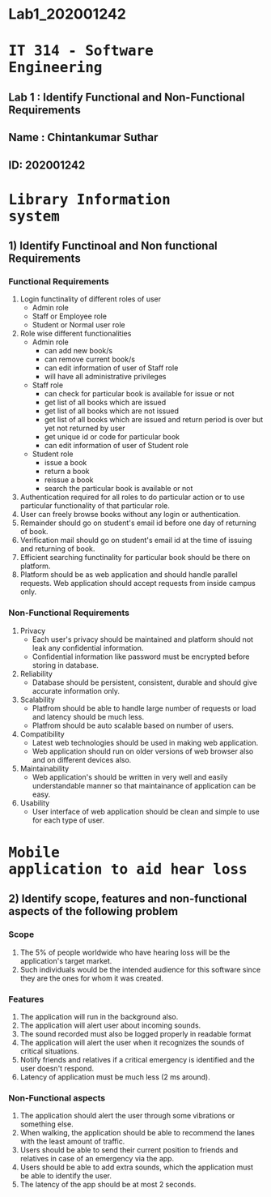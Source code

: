 # Lab1_202001242

# <pre>IT 314 - Software Engineering </pre> 
## Lab 1 : Identify Functional and Non-Functional Requirements
## Name : Chintankumar Suthar
## ID: 202001242

# **<pre>Library Information system   </pre>**

## 1) Identify Functinoal and Non functional Requirements

### **Functional Requirements**

1. Login functinality of different roles of user
    - Admin role
    - Staff or Employee role
    - Student or Normal user role
2. Role wise different functionalities
    * Admin role
        - can add new book/s
        - can remove current book/s
        - can edit information of user of Staff role
        - will have all administrative privileges
    * Staff role
        - can check for particular book is available for issue or not
        - get list of all books which are issued
        - get list of all books which are not issued
        - get list of all books which are issued and return period is over but yet not returned by user
        - get unique id or code for particular book
        - can edit information of user of Student role
    * Student role
        - issue a book
        - return a book
        - reissue a book
        - search the particular book is available or not
3. Authentication required for all roles to do particular action or to use particular functionality of that particular role.
4. User can freely browse books without any login or authentication.
5. Remainder should go on student's email id before one day of returning of book.
6. Verification mail should go on student's email id at the time of issuing and returning of book.
7. Efficient searching functinality for particular book should be there on platform.
8. Platform should be as web application and should handle parallel requests. Web application should accept requests from inside campus only. 
    
### Non-Functional Requirements

1. Privacy
    * Each user's privacy should be maintained and platform should not leak any confidential information.
    * Confidential information like password must be encrypted before storing in database.
2. Reliability
    * Database should be persistent, consistent, durable and should give accurate information only.
3. Scalability
    * Platfrom should be able to handle large number of requests or load and latency should be much less.
    * Platfrom should be auto scalable based on number of users.
4. Compatibility
    * Latest web technologies should be used in making web application.
    * Web application should run on older versions of web browser also and on different devices also.
5. Maintainability 
    * Web application's should be written in very well and easily understandable manner so that maintainance of application can be easy.
6. Usability
    * User interface of web application should be clean and simple to use for each type of user.


# **<pre>Mobile application to aid hear loss</pre>**

## 2) Identify scope, features and non-functional aspects of the following problem

### **Scope**

1. The 5% of people worldwide who have hearing loss will be the application's target market.
2. Such individuals would be the intended audience for this software since they are the ones for whom it was created.
    
### **Features**

1. The application will run in the background also.
2. The application will alert user about incoming sounds.
3. The sound recorded must also be logged properly in readable format
4. The application will alert the user when it recognizes the sounds of critical situations.
5. Notify friends and relatives if a critical emergency is identified and the user doesn't respond.
6. Latency of application must be much less (2 ms around).

### **Non-Functional aspects**

1. The application should alert the user through some vibrations or something else.
2. When walking, the application should be able to recommend the lanes with the least amount of traffic.
3. Users should be able to send their current position to friends and relatives in case of an emergency via the app.
4. Users should be able to add extra sounds, which the application must be able to identify the user.
5. The latency of the app should be at most 2 seconds.